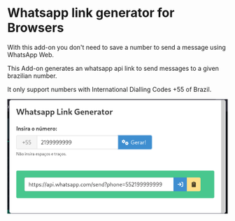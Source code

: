 # Whatsapp link generator for Browsers

With this add-on you don't need to save a number to send a message using WhatsApp Web.

This Add-on generates an whatsapp api link to send messages to a given brazilian number.

It only support numbers with International Dialling Codes +55 of Brazil.

![Whatsapp Link Generator](./images/addon.png)